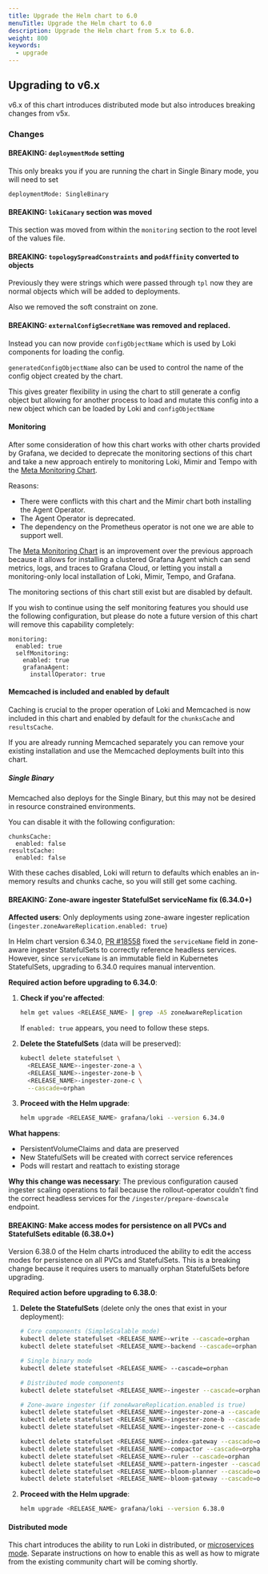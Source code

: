 ```yaml
---
title: Upgrade the Helm chart to 6.0
menuTitle: Upgrade the Helm chart to 6.0
description: Upgrade the Helm chart from 5.x to 6.0.
weight: 800
keywords:
  - upgrade
---
```


## Upgrading to v6.x

v6.x of this chart introduces distributed mode but also introduces breaking changes from v5x.

### Changes

#### BREAKING: `deploymentMode` setting

This only breaks you if you are running the chart in Single Binary mode, you will need to set

```
deploymentMode: SingleBinary
```

#### BREAKING: `lokiCanary` section was moved

This section was moved from within the `monitoring` section to the root level of the values file.

#### BREAKING: `topologySpreadConstraints` and `podAffinity` converted to objects

Previously they were strings which were passed through `tpl` now they are normal objects which will be added to deployments.

Also we removed the soft constraint on zone.

#### BREAKING: `externalConfigSecretName` was removed and replaced.

Instead you can now provide `configObjectName` which is used by Loki components for loading the config.

`generatedConfigObjectName` also can be used to control the name of the config object created by the chart.

This gives greater flexibility in using the chart to still generate a config object but allowing for another process to load and mutate this config into a new object which can be loaded by Loki and `configObjectName`

#### Monitoring

After some consideration of how this chart works with other charts provided by Grafana, we decided to deprecate the monitoring sections of this chart and take a new approach entirely to monitoring Loki, Mimir and Tempo with the [Meta Monitoring Chart](https://github.com/grafana/meta-monitoring-chart).

Reasons:
  * There were conflicts with this chart and the Mimir chart both installing the Agent Operator.
  * The Agent Operator is deprecated.
  * The dependency on the Prometheus operator is not one we are able to support well.

The [Meta Monitoring Chart](https://github.com/grafana/meta-monitoring-chart) is an improvement over the previous approach because it allows for installing a clustered Grafana Agent which can send metrics, logs, and traces to Grafana Cloud, or letting you install a monitoring-only local installation of Loki, Mimir, Tempo, and Grafana.

The monitoring sections of this chart still exist but are disabled by default.

If you wish to continue using the self monitoring features you should use the following configuration, but please do note a future version of this chart will remove this capability completely:

```
monitoring:
  enabled: true
  selfMonitoring:
    enabled: true
    grafanaAgent:
      installOperator: true
```

#### Memcached is included and enabled by default

Caching is crucial to the proper operation of Loki and Memcached is now included in this chart and enabled by default for the `chunksCache` and `resultsCache`.

If you are already running Memcached separately you can remove your existing installation and use the Memcached deployments built into this chart.

##### Single Binary

Memcached also deploys for the Single Binary, but this may not be desired in resource constrained environments.

You can disable it with the following configuration:

```
chunksCache:
  enabled: false
resultsCache:
  enabled: false
```

With these caches disabled, Loki will return to defaults which enables an in-memory results and chunks cache, so you will still get some caching.

#### BREAKING: Zone-aware ingester StatefulSet serviceName fix (6.34.0+)

**Affected users**: Only deployments using zone-aware ingester replication (`ingester.zoneAwareReplication.enabled: true`)

In Helm chart version 6.34.0, [PR #18558](https://github.com/grafana/loki/pull/18558) fixed the `serviceName` field in zone-aware ingester StatefulSets to correctly reference headless services. However, since `serviceName` is an immutable field in Kubernetes StatefulSets, upgrading to 6.34.0 requires manual intervention.

**Required action before upgrading to 6.34.0**:

1. **Check if you're affected**:

   ```bash
   helm get values <RELEASE_NAME> | grep -A5 zoneAwareReplication
   ```

   If `enabled: true` appears, you need to follow these steps.

2. **Delete the StatefulSets** (data will be preserved):

   ```bash
   kubectl delete statefulset \
     <RELEASE_NAME>-ingester-zone-a \
     <RELEASE_NAME>-ingester-zone-b \
     <RELEASE_NAME>-ingester-zone-c \
     --cascade=orphan
   ```

3. **Proceed with the Helm upgrade**:

   ```bash
   helm upgrade <RELEASE_NAME> grafana/loki --version 6.34.0
   ```

**What happens**:

- PersistentVolumeClaims and data are preserved
- New StatefulSets will be created with correct service references
- Pods will restart and reattach to existing storage

**Why this change was necessary**:
The previous configuration caused ingester scaling operations to fail because the rollout-operator couldn't find the correct headless services for the `/ingester/prepare-downscale` endpoint.

#### BREAKING: Make access modes for persistence on all PVCs and StatefulSets editable (6.38.0+)

Version 6.38.0 of the Helm charts introduced the ability to edit the access modes for persistence on all PVCs and StatefulSets. This is a breaking change because it requires users to manually orphan StatefulSets before upgrading.

**Required action before upgrading to 6.38.0**:

1. **Delete the StatefulSets** (delete only the ones that exist in your deployment):

   ```bash
   # Core components (SimpleScalable mode)
   kubectl delete statefulset <RELEASE_NAME>-write --cascade=orphan
   kubectl delete statefulset <RELEASE_NAME>-backend --cascade=orphan
   
   # Single binary mode
   kubectl delete statefulset <RELEASE_NAME> --cascade=orphan
   
   # Distributed mode components
   kubectl delete statefulset <RELEASE_NAME>-ingester --cascade=orphan

   # Zone-aware ingester (if zoneAwareReplication.enabled is true)
   kubectl delete statefulset <RELEASE_NAME>-ingester-zone-a --cascade=orphan
   kubectl delete statefulset <RELEASE_NAME>-ingester-zone-b --cascade=orphan
   kubectl delete statefulset <RELEASE_NAME>-ingester-zone-c --cascade=orphan

   kubectl delete statefulset <RELEASE_NAME>-index-gateway --cascade=orphan
   kubectl delete statefulset <RELEASE_NAME>-compactor --cascade=orphan
   kubectl delete statefulset <RELEASE_NAME>-ruler --cascade=orphan
   kubectl delete statefulset <RELEASE_NAME>-pattern-ingester --cascade=orphan
   kubectl delete statefulset <RELEASE_NAME>-bloom-planner --cascade=orphan
   kubectl delete statefulset <RELEASE_NAME>-bloom-gateway --cascade=orphan
   ```

2. **Proceed with the Helm upgrade**:

   ```bash
   helm upgrade <RELEASE_NAME> grafana/loki --version 6.38.0
   ```

#### Distributed mode

This chart introduces the ability to run Loki in distributed, or [microservices mode](https://grafana.com/docs/loki/<LOKI_VERSION>/get-started/deployment-modes/#microservices-mode). Separate instructions on how to enable this as well as how to migrate from the existing community chart will be coming shortly.
